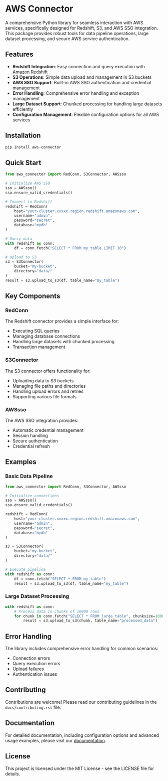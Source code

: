 # AWS Connector

A comprehensive Python library for seamless interaction with AWS services, specifically designed for Redshift, S3, and AWS SSO integration. This package provides robust tools for data pipeline operations, large dataset processing, and secure AWS service authentication.

## Features

- **Redshift Integration**: Easy connection and query execution with Amazon Redshift
- **S3 Operations**: Simple data upload and management in S3 buckets
- **AWS SSO Support**: Built-in AWS SSO authentication and credential management
- **Error Handling**: Comprehensive error handling and exception management
- **Large Dataset Support**: Chunked processing for handling large datasets efficiently
- **Configuration Management**: Flexible configuration options for all AWS services

## Installation

```bash
pip install aws-connector
```

## Quick Start

```python
from aws_connector import RedConn, S3Connector, AWSsso

# Initialize AWS SSO
sso = AWSsso()
sso.ensure_valid_credentials()

# Connect to Redshift
redshift = RedConn(
    host="your-cluster.xxxxx.region.redshift.amazonaws.com",
    username="admin",
    password="secret",
    database="mydb"
)

# Query data
with redshift as conn:
    df = conn.fetch("SELECT * FROM my_table LIMIT 10")

# Upload to S3
s3 = S3Connector(
    bucket="my-bucket",
    directory="data/"
)
result = s3.upload_to_s3(df, table_name="my_table")
```

## Key Components

### RedConn
The Redshift connector provides a simple interface for:
- Executing SQL queries
- Managing database connections
- Handling large datasets with chunked processing
- Transaction management

### S3Connector
The S3 connector offers functionality for:
- Uploading data to S3 buckets
- Managing file paths and directories
- Handling upload errors and retries
- Supporting various file formats

### AWSsso
The AWS SSO integration provides:
- Automatic credential management
- Session handling
- Secure authentication
- Credential refresh

## Examples

### Basic Data Pipeline
```python
from aws_connector import RedConn, S3Connector, AWSsso

# Initialize connections
sso = AWSsso()
sso.ensure_valid_credentials()

redshift = RedConn(
    host="your-cluster.xxxxx.region.redshift.amazonaws.com",
    username="admin",
    password="secret",
    database="mydb"
)

s3 = S3Connector(
    bucket="my-bucket",
    directory="data/"
)

# Execute pipeline
with redshift as conn:
    df = conn.fetch("SELECT * FROM my_table")
    result = s3.upload_to_s3(df, table_name="my_table")
```

### Large Dataset Processing
```python
with redshift as conn:
    # Process data in chunks of 10000 rows
    for chunk in conn.fetch("SELECT * FROM large_table", chunksize=10000):
        result = s3.upload_to_s3(chunk, table_name="processed_data")
```

## Error Handling

The library includes comprehensive error handling for common scenarios:
- Connection errors
- Query execution errors
- Upload failures
- Authentication issues

## Contributing

Contributions are welcome! Please read our contributing guidelines in the `docs/contributing.rst` file.

## Documentation

For detailed documentation, including configuration options and advanced usage examples, please visit our [documentation](docs/index.rst).

## License

This project is licensed under the MIT License - see the LICENSE file for details. 